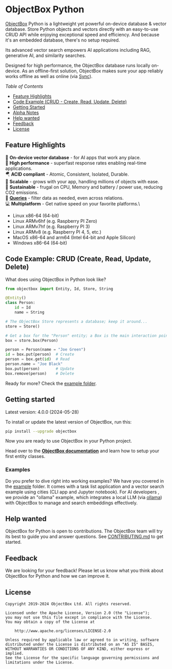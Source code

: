ObjectBox Python
================
[ObjectBox](https://objectbox.io) Python is a lightweight yet powerful on-device database & vector database.
Store Python objects and vectors directly with an easy-to-use CRUD API while enjoying exceptional speed and efficiency.
And because it's an embedded database, there's no setup required.

Its advanced vector search empowers AI applications including RAG, generative AI, and similarity searches.

Designed for high performance, the ObjectBox database runs locally on-device.
As an offline-first solution, ObjectBox makes sure your app reliably works offline as well as online
(via [Sync](https://objectbox.io/sync/)).

_Table of Contents_

- [Feature Highlights](#feature-highlights)
- [Code Example (CRUD - Create, Read, Update, Delete)](#code-example-crud-create-read-update-delete)
- [Getting Started](#getting-started)
- [Alpha Notes](#alpha-notes)
- [Help wanted](#help-wanted)
- [Feedback](#feedback)
- [License](#license)

Feature Highlights
------------------

🏁 **On-device vector database** - for AI apps that work any place.\
🏁 **High performance** - superfast response rates enabling real-time applications.\
🪂 **ACID compliant** - Atomic, Consistent, Isolated, Durable.\
🌱 **Scalable** - grows with your app, handling millions of objects with ease.\
💚 **Sustainable** - frugal on CPU, Memory and battery / power use, reducing CO2 emissions.\
💐 **[Queries](https://docs.objectbox.io/queries)** - filter data as needed, even across relations.\
💻 **Multiplatform** - Get native speed on your favorite platforms.\
* Linux x86-64 (64-bit)
* Linux ARMv6hf (e.g. Raspberry PI Zero)
* Linux ARMv7hf (e.g. Raspberry PI 3)
* Linux ARMv8   (e.g. Raspberry PI 4, 5, etc.)
* MacOS x86-64 and arm64 (Intel 64-bit and Apple Silicon)
* Windows x86-64 (64-bit)

Code Example: CRUD (Create, Read, Update, Delete)
-------------------------------------------------

What does using ObjectBox in Python look like?

```python
from objectbox import Entity, Id, Store, String

@Entity()
class Person:
    id = Id
    name = String

# The ObjectBox Store represents a database; keep it around...
store = Store()

# Get a box for the "Person" entity; a Box is the main interaction point with objects and the database.
box = store.box(Person)

person = Person(name = "Joe Green")
id = box.put(person)  # Create
person = box.get(id)  # Read
person.name = "Joe Black"
box.put(person)       # Update
box.remove(person)    # Delete
```

Ready for more? Check the [example folder](https://github.com/objectbox/objectbox-python/tree/main/example).

Getting started
---------------
Latest version: 4.0.0 (2024-05-28)

To install or update the latest version of ObjectBox, run this:

```bash
pip install --upgrade objectbox
```
Now you are ready to use ObjectBox in your Python project.

Head over to the **[ObjectBox documentation](https://docs.objectbox.io)**
and learn how to setup your first entity classes.

### Examples

Do you prefer to dive right into working examples?
We have you covered in the [example](https://github.com/objectbox/objectbox-python/tree/main/example) folder.
It comes with a task list application and a vector search example using cities (CLI app and Jupyter notebook).
For AI developers , we provide an "ollama" example, which integrates a local LLM (via [ollama](https://ollama.com))
with ObjectBox to manage and search embeddings effectively.

Help wanted
-----------
ObjectBox for Python is open to contributions.
The ObjectBox team will try its best to guide you and answer questions.
See [CONTRIBUTING.md](https://github.com/objectbox/objectbox-python/blob/main/CONTRIBUTING.md) to get started.

Feedback
--------
We are looking for your feedback!
Please let us know what you think about ObjectBox for Python and how we can improve it.

License
-------

```text
Copyright 2019-2024 ObjectBox Ltd. All rights reserved.

Licensed under the Apache License, Version 2.0 (the "License");
you may not use this file except in compliance with the License.
You may obtain a copy of the License at

    http://www.apache.org/licenses/LICENSE-2.0

Unless required by applicable law or agreed to in writing, software
distributed under the License is distributed on an "AS IS" BASIS,
WITHOUT WARRANTIES OR CONDITIONS OF ANY KIND, either express or implied.
See the License for the specific language governing permissions and
limitations under the License.
```
